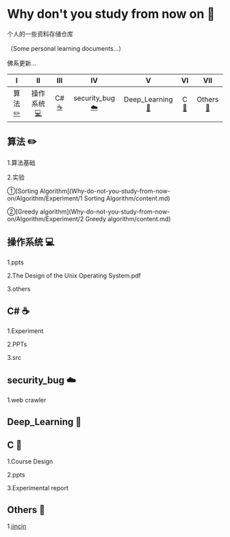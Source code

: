 # Why don't you study from now on :punch:

个人的一些资料存储仓库

（Some personal learning documents...）

佛系更新...

| Ⅰ | Ⅱ | Ⅲ | Ⅳ | Ⅴ | Ⅵ | Ⅶ | 
| :---------: | :---------: | :--------: | :---------: | :---------: | :---------:| :--------: | 
| 算法[:pencil2:](#算法-pencil2) | 操作系统[:computer:](#操作系统-computer) | C#[:coffee:](#C\#-coffee) | security_bug[:cloud:](#security_bug-cloud) | Deep_Learning[:floppy_disk:](#Deep_Learning-floppy_disk) | C [:tea:](#C-tea) | Others[:hammer:](#Others-hammer) | 


## 算法 :pencil2:
1.算法基础

2.实验

①[Sorting Algorithm](Why-do-not-you-study-from-now-on/Algorithm/Experiment/1 Sorting Algorithm/content.md)
	
②[Greedy algorithm](Why-do-not-you-study-from-now-on/Algorithm/Experiment/2 Greedy algorithm/content.md)


## 操作系统 :computer:
1.ppts

2.The Design of the Unix Operating System.pdf

3.others

## C\# :coffee:
1.Experiment

2.PPTs

3.src

## security_bug :cloud:
1.web crawler

## Deep_Learning :floppy_disk:


## C :tea:
1.Course Design

2.ppts

3.Experimental report

## Others :hammer:
1.[jincin](Why-do-not-you-study-from-now-on/Others/jincin/Introduction.md)



